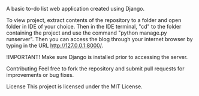 A basic to-do list web application created using Django.

To view project, extract contents of the repository to a folder and open folder in IDE of your choice. Then in the IDE terminal, "cd" to the folder containing the project and use the command "python manage.py runserver". Then you can access the blog through your internet browser by typing in the URL http://127.0.0.1:8000/.

!IMPORTANT! Make sure Django is installed prior to accessing the server.

Contributing Feel free to fork the repository and submit pull requests for improvements or bug fixes.

License This project is licensed under the MIT License.
